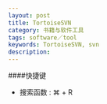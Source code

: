 ```yaml
---
layout: post
title: TortoiseSVN
category: 书籍与软件工具
tags: software／tool
keywords: TortoiseSVN, svn
description: 
---
```


####快捷键

* 搜索函数 : ⌘ + R

